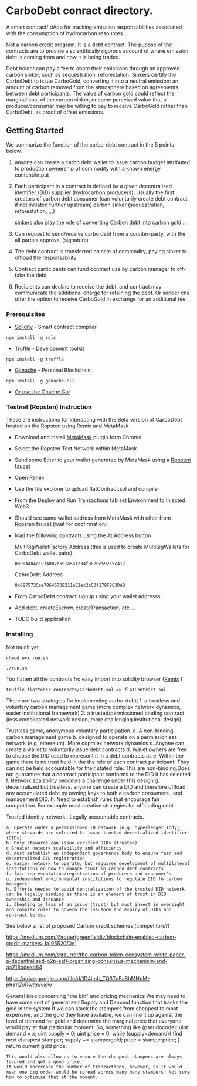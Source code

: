 # CarboDebt conract directory.

A smart contract/ dApp for tracking  emission responsabilities associated with the consumption of hydrocarbon resources. 

Not a carbon credit program. It is a debt contract. The pupose of the contracts are to provide a scientifically rigorous account of where emission debt is coming from and how it is being traded.

Debt holder can pay a fee to abate their emissions through an approved carbon sinker, such as sequestration, reforestation. Sinkers certify the CarboDebt to issue CarboGold, converting it into a neutral emission: an amount of carbon removed from the atmosphere based on agreements between debt participants. The value of carbon gold could reflect the marginal cost of the carbon sinker, or some perceived value that a producer/consumer may be willing to pay to receive CarboGold rather than CarboDebt, as proof of offset emissions.

## Getting Started

We summarize the function of the carbo-debt contract in the 5 points below.

1.  anyone can create a carbo debt wallet to issue carbon budget attributed to production ownership of commodity with a known energy content/intput 

2.  Each participant in a contract is defined by a given decentralized identifier (DiD)
    supplier (hydrocarbon producers). Usually the first creators of carbon debt
    consumer (can voluntarily create debt contract if not initiated further upstream)
    carbon sinker (sequestration, reforestation, ,,,)

    sinkers also play the role of converting Carbon debt into carbon gold ...

3.  Can request to send/receive carbo debt from a counter-party, with the all parties approval (signature)

4.  The debt contract is transferred on 
        sale of commodity, 
        paying sinker to offload the responsability

5.  Contract participants can fund contract use by carbon manager to off-take the debt

6.  Recipients can decline to receive the debt, and contract may communicate the additional charge for retaining the debt. Or sender cna offer the option to receive CarboGold in exchange for an additional fee.

### Prerequisites
* [Solidity](https://solidity.readthedocs.io/en/v0.5.3/installing-solidity.html) - Smart contract compiler

```
npm install -g solc
```

* [Truffle](https://www.trufflesuite.com/docs/truffle/getting-started/installation) - Development toolkit
```
npm install -g truffle
```

* [Ganache](https://github.com/trufflesuite/ganache-cli/blob/master/README.md) - Personal Blockchain

```
npm install -g ganache-cli
```
* [Or use the Gnache Gui](https://www.trufflesuite.com/docs/ganache/quickstart) 


### Testnet (Ropsten) Instruction

These are instructions for interacting with the Beta version of CarboDebt hosted on the Ropsten using Remix and MetaMask

* Download and install [MetaMask]( https://chrome.google.com/webstore/detail/metamask/nkbihfbeogaeaoehlefnkodbefgpgknn?hl=en) plugin form Chrome

* Select the Ropsten Test Network within MetaMask

* Send some Ether to your wallet generated by MetaMask using a [Rposten faucet](https://faucet.ropsten.be/)

* Open [Remix](https://remix.ethereum.org/) 

* Use the file explorer to upload flatContract.sol and compile

* From the Deploy and Run Transactions tab set Environment to Injected Web3

* Should see same wallet address from MetaMask with ether from Ropsten faucet (wait for cnofirmation)

* load the following contracts using the At Address button

    MultiSigWalletFactory Address (this is used to create MultiSigWallets for CarboDebt wallet pairs)
    ```
    0x08AA8Ae1E7A087b591a5a1234fBE20e592c5c417
    ```

    CabroDebt Address
    ```
    0x6875735ee7864673B211eC2ec2a534179F863DAD
    ```

* From CarboDebt contract signup using your wallet addresss

* Add debt, createEscrow, createTransaction, etc ...

* TODO build application


### Installing

Not much yet

```
chmod u+x run.sh 
```
```
./run.sh
```
 
Too flatten all the contracts fro easy import into solidity browser ([Remix](https://remix.ethereum.org/) )
```
truffle-flattener contracts/CarboDebt.sol >> flatContract.sol
```

There are two strategies for implementing carbo-debt;
    1. a trustless and voluntary carbon management game (more complex network dynamics, easier institutional framework)
    2. a trusted/permissioned binding contract  (less complicated network design, more challenging institutional design). 


Trustless game, anonymous voluntary participation. 
    a. A non-binding carbon management game
    b. designed to operate on a permissionless network (e.g. ethereum). More copmlex network dynamics
    c. Anyone can create a wallet to voluntarily issue debt contracts
    d. Wallet owners are free to choose the DID used to represent it in a debt contracts as
    e. Within the game there is no trust held in the the role of each contract participant. They can not be held accountable for their stated role. This are non-binding.Does not guarantee that a contract participant conforms to the DID it has selected
    f. Network scalability becomes a challenge under this design
    g. decentralized but trustless. anyone can create a DID and therefore offload any accumulated debt by owning keys to both a carbon consumers , and management DID. 
    h. Need to establish rules that encourage fair competition. For example most creative strategies for offloading debt

Trusted identity network . Legally accountable contracts.

    a. Operate under a permissioned ID network (e.g. hyperledger Indy) where stewards are selected to issue trusted decentralized identifiers (DIDs)
    b. Only stewards can issue verified DIDs (trusted) 
    c Greater network scalability and efficiency
    d. must establish an independent governance body to ensure fair and decentralized DID registration
    e. easier network to operate, but requires development of multilateral institutions on how to manage trust in carbon debt contracts
    f. fair representation/registration of producers and consumer's  
    g. independent environmental institutions to regulate DID fo carbon managers
    h. Efforts needed to avoid centralization of the trusted DID network
    can be legally binding as there is an element of trust in DID ownership and issuance
    i. Cheating is less of an issue (trust) but must invest in oversight and complex rules to govern the issuance and expiry of DIDs and contract terms.


See below a list of proposed Carbon credit schemes (competitors?)

https://medium.com/@robertgreenfieldiv/blockchain-enabled-carbon-credit-markets-1a195520f0e1

https://medium.com/@rzurrer/the-carbon-token-ecosystem-white-paper-a-decentralized-p2p-self-organizing-consensus-mechanism-and-aa218bdeeb64

https://drive.google.com/file/d/1D4jmU_TQ3TnEaBhMNpM-phs1tZvRwttn/view


General Idea concerning "the bin" and pricing mechanics
    We may need to have some sort of generalized Supply and Demand function that tracks the gold in the system
    If we can stack the stampers from cheapest to most expensive, and the gold they have available, we can line it up against the level of demand for gold and determine the marginal price that everyone would pay at that particular moment.
    So, something like (pseudocode):
    uint demand = x;
    uint supply = 0;
    uint price = 0;
    while (supply<demand){
        find next cheapest stamper;
        supply += stampergold;
        price = stamperprice;
    }
    return current gold price;
    
    This would also allow us to ensure the cheapest stampers are always favored and get a good price.
    It would inccrease the number of tranzactions, however, as it would mean one big order would be spread across many many stampers. Not sure how to optimize that at the moment.
